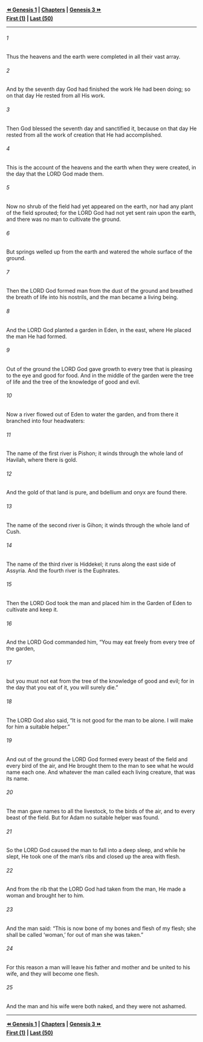   
**[⏪ Genesis 1](./Genesis%201.md) | [Chapters](./_index.md) | [Genesis 3 ⏩](./Genesis%203.md)**  
**[First (1)](./Genesis%201.md) | [Last (50)](./Genesis%2050.md)**  
  
---  
  
###### 1  
Thus the heavens and the earth were completed in all their vast array.  
  
###### 2  
And by the seventh day God had finished the work He had been doing; so on that day He rested from all His work.  
  
###### 3  
Then God blessed the seventh day and sanctified it, because on that day He rested from all the work of creation that He had accomplished.  
  
###### 4  
This is the account of the heavens and the earth when they were created, in the day that the LORD God made them.  
  
###### 5  
Now no shrub of the field had yet appeared on the earth, nor had any plant of the field sprouted; for the LORD God had not yet sent rain upon the earth, and there was no man to cultivate the ground.  
  
###### 6  
But springs welled up from the earth and watered the whole surface of the ground.  
  
###### 7  
Then the LORD God formed man from the dust of the ground and breathed the breath of life into his nostrils, and the man became a living being.  
  
###### 8  
And the LORD God planted a garden in Eden, in the east, where He placed the man He had formed.  
  
###### 9  
Out of the ground the LORD God gave growth to every tree that is pleasing to the eye and good for food. And in the middle of the garden were the tree of life and the tree of the knowledge of good and evil.  
  
###### 10  
Now a river flowed out of Eden to water the garden, and from there it branched into four headwaters:  
  
###### 11  
The name of the first river is Pishon; it winds through the whole land of Havilah, where there is gold.  
  
###### 12  
And the gold of that land is pure, and bdellium and onyx are found there.  
  
###### 13  
The name of the second river is Gihon; it winds through the whole land of Cush.  
  
###### 14  
The name of the third river is Hiddekel; it runs along the east side of Assyria. And the fourth river is the Euphrates.  
  
###### 15  
Then the LORD God took the man and placed him in the Garden of Eden to cultivate and keep it.  
  
###### 16  
And the LORD God commanded him, “You may eat freely from every tree of the garden,  
  
###### 17  
but you must not eat from the tree of the knowledge of good and evil; for in the day that you eat of it, you will surely die.”  
  
###### 18  
The LORD God also said, “It is not good for the man to be alone. I will make for him a suitable helper.”  
  
###### 19  
And out of the ground the LORD God formed every beast of the field and every bird of the air, and He brought them to the man to see what he would name each one. And whatever the man called each living creature, that was its name.  
  
###### 20  
The man gave names to all the livestock, to the birds of the air, and to every beast of the field. But for Adam no suitable helper was found.  
  
###### 21  
So the LORD God caused the man to fall into a deep sleep, and while he slept, He took one of the man’s ribs and closed up the area with flesh.  
  
###### 22  
And from the rib that the LORD God had taken from the man, He made a woman and brought her to him.  
  
###### 23  
And the man said: “This is now bone of my bones and flesh of my flesh; she shall be called ‘woman,’ for out of man she was taken.”  
  
###### 24  
For this reason a man will leave his father and mother and be united to his wife, and they will become one flesh.  
  
###### 25  
And the man and his wife were both naked, and they were not ashamed.  
  
  
---  
  
**[⏪ Genesis 1](./Genesis%201.md) | [Chapters](./_index.md) | [Genesis 3 ⏩](./Genesis%203.md)**  
**[First (1)](./Genesis%201.md) | [Last (50)](./Genesis%2050.md)**  
  
